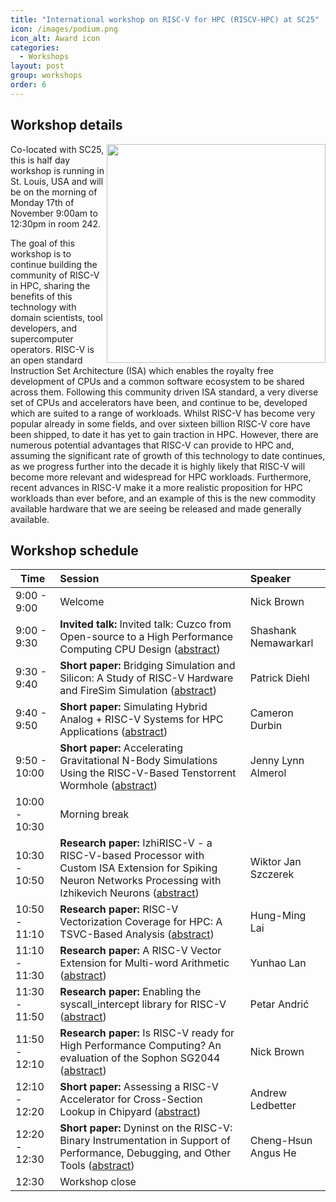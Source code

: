 ```yaml
---
title: "International workshop on RISC-V for HPC (RISCV-HPC) at SC25"
icon: /images/podium.png
icon_alt: Award icon
categories:
  - Workshops
layout: post
group: workshops
order: 6
---
```


## Workshop details
<img align="right" src="https://riscv.epcc.ed.ac.uk/images/sc25_black_hor_flat.png" width=350>

Co-located with SC25, this is half day workshop is running in St. Louis, USA and will be on the morning of Monday 17th of November 9:00am to 12:30pm in room 242.

The goal of this workshop is to continue building the community of RISC-V in HPC, sharing the benefits of this technology with domain scientists, tool developers, and supercomputer operators. RISC-V is an open standard Instruction Set Architecture (ISA) which enables the royalty free development of CPUs and a common software ecosystem to be shared across them. Following this community driven ISA standard, a very diverse set of CPUs and accelerators have been, and continue to be, developed which are suited to a range of workloads. Whilst RISC-V has become very popular already in some fields, and over sixteen billion RISC-V core have been shipped, to date it has yet to gain traction in HPC. However, there are numerous potential advantages that RISC-V can provide to HPC and, assuming the significant rate of growth of this technology to date continues, as we progress further into the decade it is highly likely that RISC-V will become more relevant and widespread for HPC workloads. Furthermore, recent advances in RISC-V make it a more realistic proposition for HPC workloads than ever before, and an example of this is the new commodity available hardware that we are seeing be released and made generally available.

## Workshop schedule

| Time        | Session           | Speaker  |
| ------------- |:-------------| :-----|
| 9:00 - 9:00 | Welcome | Nick Brown |
| 9:00 - 9:30 | **Invited talk:** Invited talk: Cuzco from Open-source to a High Performance Computing CPU Design ([abstract](https://sc25.conference-program.com/presentation/?id=misc193&sess=sess236)) | Shashank Nemawarkarl |
| 9:30 - 9:40 | **Short paper:** Bridging Simulation and Silicon: A Study of RISC-V Hardware and FireSim Simulation ([abstract](https://sc25.conference-program.com/?post_type=page&p=14&id=ws_risc110&sess=sess236)) | Patrick Diehl |
| 9:40 - 9:50 | **Short paper:** Simulating Hybrid Analog + RISC-V Systems for HPC Applications ([abstract](https://sc25.conference-program.com/?post_type=page&p=14&id=ws_risc108&sess=sess236)) | Cameron Durbin |
| 9:50 - 10:00 | **Short paper:** Accelerating Gravitational N-Body Simulations Using the RISC-V-Based Tenstorrent Wormhole ([abstract](https://sc25.conference-program.com/?post_type=page&p=14&id=ws_risc103&sess=sess236)) | Jenny Lynn Almerol |
| 10:00 - 10:30 | Morning break || 
| 10:30 - 10:50 | **Research paper:** IzhiRISC-V - a RISC-V-based Processor with Custom ISA Extension for Spiking Neuron Networks Processing with Izhikevich Neurons ([abstract](https://sc25.conference-program.com/?post_type=page&p=14&id=ws_risc104&sess=sess236)) | Wiktor Jan Szczerek |
| 10:50 - 11:10 | **Research paper:** RISC-V Vectorization Coverage for HPC: A TSVC-Based Analysis ([abstract](https://sc25.conference-program.com/?post_type=page&p=14&id=ws_risc114&sess=sess236)) | Hung-Ming Lai |
| 11:10 - 11:30 | **Research paper:** A RISC-V Vector Extension for Multi-word Arithmetic ([abstract](https://sc25.conference-program.com/?post_type=page&p=14&id=ws_risc106&sess=sess236)) | Yunhao Lan |
| 11:30 - 11:50 | **Research paper:** Enabling the syscall_intercept library for RISC-V ([abstract](https://sc25.conference-program.com/?post_type=page&p=14&id=ws_risc109&sess=sess236)) | Petar Andrić |
| 11:50 - 12:10 | **Research paper:** Is RISC-V ready for High Performance Computing? An evaluation of the Sophon SG2044 ([abstract](https://sc25.conference-program.com/?post_type=page&p=14&id=ws_risc107&sess=sess236)) | Nick Brown |
| 12:10 - 12:20 | **Short paper:** Assessing a RISC-V Accelerator for Cross-Section Lookup in Chipyard ([abstract](https://sc25.conference-program.com/?post_type=page&p=14&id=ws_risc101&sess=sess236)) | Andrew Ledbetter |
| 12:20 - 12:30 | **Short paper:** Dyninst on the RISC-V: Binary Instrumentation in Support of Performance, Debugging, and Other Tools ([abstract](https://sc25.conference-program.com/?post_type=page&p=14&id=ws_risc102&sess=sess236)) | Cheng-Hsun Angus He |
| 12:30 | Workshop close | |
